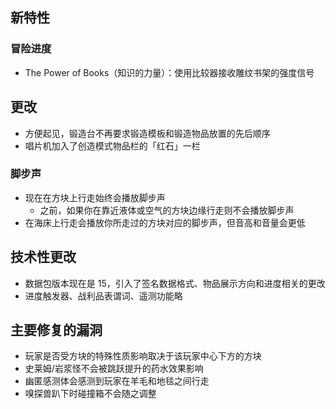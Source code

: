 ## 新特性
### 冒险进度
* The Power of Books（知识的力量）：使用比较器接收雕纹书架的强度信号
## 更改
* 方便起见，锻造台不再要求锻造模板和锻造物品放置的先后顺序
* 唱片机加入了创造模式物品栏的「红石」一栏
### 脚步声
* 现在在方块上行走始终会播放脚步声
	* 之前，如果你在靠近液体或空气的方块边缘行走则不会播放脚步声
* 在海床上行走会播放你所走过的方块对应的脚步声，但音高和音量会更低
## 技术性更改
* 数据包版本现在是 15，引入了签名数据格式、物品展示方向和进度相关的更改
* 进度触发器、战利品表谓词、遥测功能略
## 主要修复的漏洞
* 玩家是否受方块的特殊性质影响取决于该玩家中心下方的方块
* 史莱姆/岩浆怪不会被跳跃提升的药水效果影响
* 幽匿感测体会感测到玩家在羊毛和地毯之间行走
* 嗅探兽趴下时碰撞箱不会随之调整
